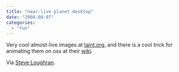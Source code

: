 ```yaml
---
title: "near-live planet desktop"
date: "2004-09-07"
categories: 
  - "fun"
---
```


Very cool almost-live images at [taint.org](http://taint.org/xplanet/), and there is a cool trick for animating them on osx at their [wiki](http://taint.org/wk/DynamicDesktopWithOsxScript).

Via [Steve Loughran](http://www.1060.org/blogxter/publish/5).

